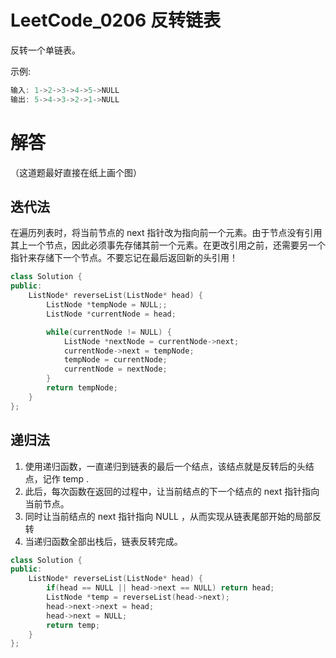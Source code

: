 
# LeetCode_0206 反转链表

反转一个单链表。

示例:
```C++
输入: 1->2->3->4->5->NULL
输出: 5->4->3->2->1->NULL
```
# 解答

（这道题最好直接在纸上画个图）


## 迭代法
在遍历列表时，将当前节点的 next 指针改为指向前一个元素。由于节点没有引用其上一个节点，因此必须事先存储其前一个元素。在更改引用之前，还需要另一个指针来存储下一个节点。不要忘记在最后返回新的头引用！



```C++
class Solution {
public:
    ListNode* reverseList(ListNode* head) {
        ListNode *tempNode = NULL;;
        ListNode *currentNode = head;

        while(currentNode != NULL) {
            ListNode *nextNode = currentNode->next;
            currentNode->next = tempNode;
            tempNode = currentNode;
            currentNode = nextNode;
        }
        return tempNode;
    }
};
```


## 递归法
1. 使用递归函数，一直递归到链表的最后一个结点，该结点就是反转后的头结点，记作 temp .
2. 此后，每次函数在返回的过程中，让当前结点的下一个结点的 next 指针指向当前节点。
3. 同时让当前结点的 next 指针指向 NULL ，从而实现从链表尾部开始的局部反转
4. 当递归函数全部出栈后，链表反转完成。

```C++
class Solution {
public:
    ListNode* reverseList(ListNode* head) {
        if(head == NULL || head->next == NULL) return head;
        ListNode *temp = reverseList(head->next);
        head->next->next = head;
        head->next = NULL;
        return temp;
    }
};
```